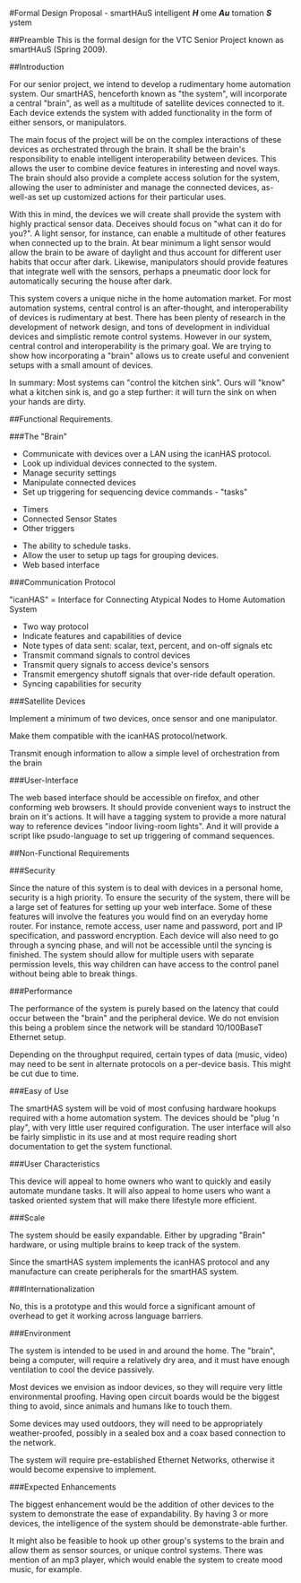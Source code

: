 #Formal Design Proposal - smartHAuS
intelligent **_H_** ome **_Au_** tomation **_S_** ystem


##Preamble
This is the formal design for the VTC Senior Project known as smartHAuS (Spring 2009).


##Introduction 

For our senior project, we intend to develop a rudimentary home automation system. Our smartHAS, henceforth known as "the system", will incorporate a central "brain", as well as a multitude of satellite devices connected to it. Each device extends the system with added functionality in the form of either sensors, or manipulators. 
  
The main focus of the project will be on the complex interactions of these devices as orchestrated through the brain. It shall be the brain's responsibility to enable intelligent interoperability between devices. This allows the user to combine device features in interesting and novel ways. The brain should also provide a complete access solution for the system, allowing the user to administer and manage the connected devices, as-well-as set up customized actions for their particular uses. 
  
With this in mind, the devices we will create shall provide the system with highly practical sensor data. Deceives should focus on "what can it do for you?". A light sensor, for instance, can enable a multitude of other features when connected up to the brain. At bear minimum a light sensor would allow the brain to be aware of daylight and thus account for different user habits that occur after dark. Likewise, manipulators should provide features that integrate well with the sensors, perhaps a pneumatic door lock for automatically securing the house after dark. 
  
This system covers a unique niche in the home automation market. For most automation systems, central control is an after-thought, and interoperability of devices is rudimentary at best. There has been plenty of research in the development of network design, and tons of development in individual devices and simplistic remote control systems. However in our system, central control and interoperability is the primary goal. We are trying to show how incorporating a "brain" allows us to create useful and convenient setups with a small amount of devices. 

In summary: Most systems can "control the kitchen sink". Ours will "know" what a kitchen sink is, and go a step further: it will turn the sink on when your hands are dirty. 


##Functional Requirements. 


###The "Brain" 

 * Communicate with devices over a LAN using the icanHAS protocol. 
 * Look up individual devices connected to the system. 
 * Manage security settings 
 * Manipulate connected devices 
 * Set up triggering for sequencing device commands - "tasks" 
  - Timers 
  - Connected Sensor States 
  - Other triggers 
 * The ability to schedule tasks. 
 * Allow the user to setup up tags for grouping devices. 
 * Web based interface 

 
###Communication Protocol 

"icanHAS" = Interface for Connecting Atypical Nodes to Home Automation System 
  
 * Two way protocol 
 * Indicate features and capabilities of device 
 * Note types of data sent: scalar, text, percent, and on-off signals etc 
 * Transmit command signals to control devices 
 * Transmit query signals to access device's sensors 
 * Transmit emergency shutoff signals that over-ride default operation. 
 * Syncing capabilities for security 


###Satellite Devices

Implement a minimum of two devices, once sensor and one manipulator. 

Make them compatible with the icanHAS protocol/network. 

Transmit enough information to allow a simple level of orchestration from the brain 


###User-Interface

The web based interface should be accessible on firefox, and other conforming web browsers. It should provide convenient ways to instruct the brain on it's actions. It will have a tagging system to provide a more natural way to reference devices "indoor living-room lights". And it will provide a script like psudo-language to set up triggering of command sequences. 


##Non-Functional Requirements


###Security

Since the nature of this system is to deal with devices in a personal home, security is a high priority. To ensure the security of the system, there will be a large set of features for setting up your web interface. Some of these features will involve the features you would find on an everyday home router. For instance, remote access, user name and password, port and IP specification, and password encryption. Each device will also need to go through a syncing phase, and will not be accessible until the syncing is finished. The system should allow for multiple users with separate permission levels, this way children can have access to the control panel without being able to break things.


###Performance

The performance of the system is purely based on the latency that could occur between the "brain" and the peripheral device. We do not envision this being a problem since the network will be standard 10/100BaseT Ethernet setup. 

Depending on the throughput required, certain types of data (music, video) may need to be sent in alternate protocols on a per-device basis. This might be cut due to time.


###Easy of Use 

The smartHAS system will be void of most confusing hardware hookups required with a home automation system. The devices should be "plug 'n play", with very little user required configuration. The user interface will also be fairly simplistic in its use and at most require reading short documentation to get the system functional.


###User Characteristics

This device will appeal to home owners who want to quickly and easily automate mundane tasks. It will also appeal to home users who want a tasked oriented system that will make there lifestyle more efficient.


###Scale

The system should be easily expandable. Either by upgrading "Brain" hardware, or using multiple brains to keep track of the system.

Since the smartHAS system implements the icanHAS protocol and any manufacture can create peripherals for the smartHAS system.


###Internationalization 

No, this is a prototype and this would force a significant amount of overhead to get it working across language barriers. 


###Environment

The system is intended to be used in and around the home. The "brain", being a computer, will require a relatively dry area, and it must have enough ventilation to cool the device passively.

Most devices we envision as indoor devices, so they will require very little environmental proofing. Having open circuit boards would be the biggest thing to avoid, since animals and humans like to touch them.
 
Some devices may used outdoors, they will need to be appropriately weather-proofed, possibly in a sealed box and a coax based connection to the network. 

The system will require pre-established Ethernet Networks, otherwise it would become expensive to implement. 


###Expected Enhancements

The biggest enhancement would be the addition of other devices to the system to demonstrate the ease of expandability. By having 3 or more devices, the intelligence of the system should be demonstrate-able further.

It might also be feasible to hook up other group's systems to the brain and allow them as sensor sources, or unique control systems. There was mention of an mp3 player, which would enable the system to create mood music, for example. 

